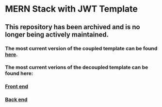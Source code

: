 # MERN Stack with JWT Template

## This repository has been archived and is no longer being actively maintained.  

### The most current version of the coupled template can be found [here](https://github.com/SEI-Remote-WC/jwt-auth-mern-template-coupled).

### The most current verions of the decoupled template can be found here:
### [Front end](https://github.com/SEI-Remote/decoupled-mern-jwt-auth-template-front-end)
### [Back end](https://github.com/SEI-Remote/decoupled-mern-jwt-auth-template-back-end)

